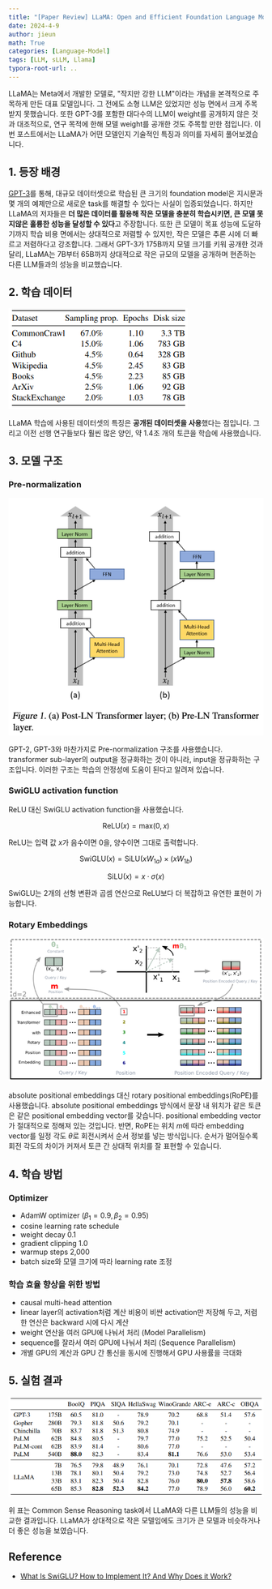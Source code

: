 ```yaml
---
title: "[Paper Review] LLaMA: Open and Efficient Foundation Language Models"
date: 2024-4-9
author: jieun
math: True
categories: [Language-Model]
tags: [LLM, sLLM, Llama]
typora-root-url: ..
---
```


LLaMA는 Meta에서 개발한 모델로, "작지만 강한 LLM"이라는 개념을 본격적으로 주목하게 만든 대표 모델입니다. 그 전에도 소형 LLM은 있었지만 성능 면에서 크게 주목받지 못했습니다. 또한 GPT-3를 포함한 대다수의 LLM이 weight를 공개하지 않은 것과 대조적으로, 연구 목적에 한해 모델 weight를 공개한 것도 주목할 만한 점입니다. 이번 포스트에서는 LLaMA가 어떤 모델인지 기술적인 특징과 의미를 자세히 풀어보겠습니다.

## 1. 등장 배경

[GPT-3](https://jieun121070.github.io/posts/GPT3/)를 통해, 대규모 데이터셋으로 학습된 큰 크기의 foundation model은 지시문과 몇 개의 예제만으로 새로운 task를 해결할 수 있다는 사실이 입증되었습니다. 하지만 LLaMA의 저자들은 **더 많은 데이터를 활용해 작은 모델을 충분히 학습시키면, 큰 모델 못지않은 훌륭한 성능을 달성할 수 있다**고 주장합니다. 또한 큰 모델이 목표 성능에 도달하기까지 학습 비용 면에서는 상대적으로 저렴할 수 있지만, 작은 모델은 추론 시에 더 빠르고 저렴하다고 강조합니다. 그래서 GPT-3가 175B까지 모델 크기를 키워 공개한 것과 달리, LLaMA는 7B부터 65B까지 상대적으로 작은 규모의 모델을 공개하며 현존하는 다른 LLM들과의 성능을 비교했습니다.

## 2. 학습 데이터

![](/assets/img/llm/llama_data.png)

LLaMA 학습에 사용된 데이터셋의 특징은 **공개된 데이터셋을 사용**했다는 점입니다. 그리고 이전 선행 연구들보다 훨씬 많은 양인, 약 1.4조 개의 토큰을 학습에 사용했습니다.

## 3. 모델 구조

### Pre-normalization

![](/assets/img/llm/ln.png)

GPT-2, GPT-3와 마찬가지로 Pre-normalization 구조를 사용했습니다. transformer sub-layer의 output을 정규화하는 것이 아니라, input을 정규화하는 구조입니다. 이러한 구조는 학습의 안정성에 도움이 된다고 알려져 있습니다.

### SwiGLU activation function

ReLU 대신 SwiGLU activation function을 사용했습니다.

$$\text{ReLU}(x)=\text{max}(0,x)$$

ReLU는 입력 값 $x$가 음수이면 0을, 양수이면 그대로 출력합니다.

$$\text{SwiGLU}(x)=\text{SiLU}(xW_{1a}) \times (xW_{1b})$$

$$\text{SiLU}(x)=x \cdot \sigma(x)$$

SwiGLU는 2개의 선형 변환과 곱셈 연산으로 ReLU보다 더 복잡하고 유연한 표현이 가능합니다.

### Rotary Embeddings

![](/assets/img/llm/rope.png)

absolute positional embeddings 대신 rotary positional embeddings(RoPE)를 사용했습니다. absolute positional embeddings 방식에서 문장 내 위치가 같은 토큰은 같은 positional embedding vector를 갖습니다. positional embedding vector가 절대적으로 정해져 있는 것입니다. 반면, RoPE는 위치 $m$에 따라 embedding vector를 일정 각도 $\theta$로 회전시켜서 순서 정보를 넣는 방식입니다. 순서가 멀어질수록 회전 각도의 차이가 커져서 토큰 간 상대적 위치를 잘 표현할 수 있습니다.

## 4. 학습 방법

### Optimizer

- AdamW optimizer ($\beta_1=0.9, \beta_2=0.95$)
- cosine learning rate schedule
- weight decay 0.1
- gradient clipping 1.0
- warmup steps 2,000
- batch size와 모델 크기에 따라 learning rate 조정

### 학습 효율 향상을 위한 방법

- causal multi-head attention
- linear layer의 activation처럼 계산 비용이 비싼 activation만 저장해 두고, 저렴한 연산은 backward 시에 다시 계산
- weight 연산을 여러 GPU에 나눠서 처리 (Model Parallelism)
- sequence를 잘라서 여러 GPU에 나눠서 처리 (Sequence Parallelism)
- 개별 GPU의 계산과 GPU 간 통신을 동시에 진행해서 GPU 사용률을 극대화

## 5. 실험 결과

![](/assets/img/llm/llama_result.png)

위 표는 Common Sense Reasoning task에서 LLaMA와 다른 LLM들의 성능을 비교한 결과입니다. LLaMA가 상대적으로 작은 모델임에도 크기가 큰 모델과 비슷하거나 더 좋은 성능을 보였습니다.

## Reference

- [What Is SwiGLU? How to Implement It? And Why Does it Work?](https://azizbelaweid.substack.com/p/what-is-swiglu-how-to-implement-it)

